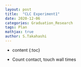 ```yaml
---
layout: post
title:  "CLC Experiment1"
date: 2020-12-06
categories: Graduation_Research
tags: Plan
mathjax: true
author: S.Takahashi
---
```


* content
{:toc}

- Count contact, touch wall times